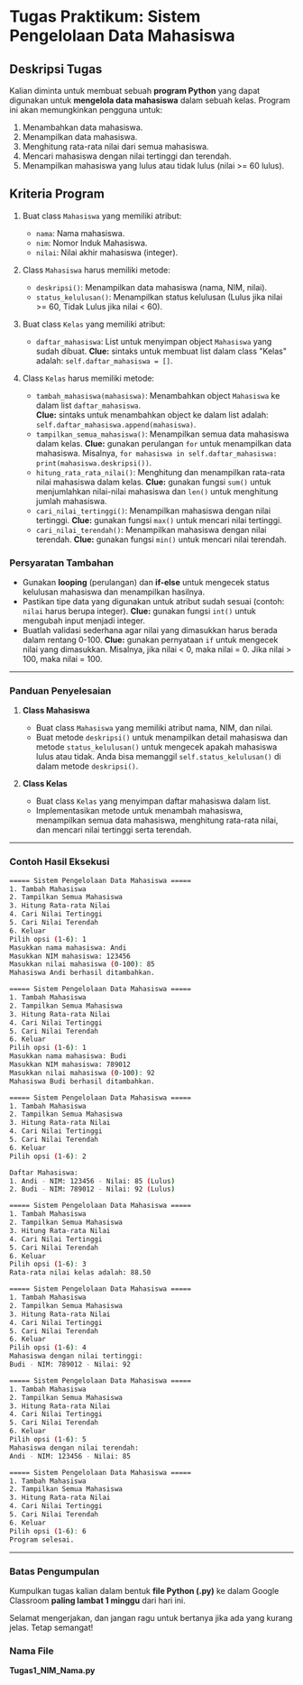 # Tugas Praktikum: Sistem Pengelolaan Data Mahasiswa

## Deskripsi Tugas

Kalian diminta untuk membuat sebuah **program Python** yang dapat digunakan untuk **mengelola data mahasiswa** dalam sebuah kelas. Program ini akan memungkinkan pengguna untuk:
1. Menambahkan data mahasiswa.
2. Menampilkan data mahasiswa.
3. Menghitung rata-rata nilai dari semua mahasiswa.
4. Mencari mahasiswa dengan nilai tertinggi dan terendah.
5. Menampilkan mahasiswa yang lulus atau tidak lulus (nilai >= 60 lulus).

## Kriteria Program

1. Buat class `Mahasiswa` yang memiliki atribut:
   - `nama`: Nama mahasiswa.
   - `nim`: Nomor Induk Mahasiswa.
   - `nilai`: Nilai akhir mahasiswa (integer).

2. Class `Mahasiswa` harus memiliki metode:
   - `deskripsi()`: Menampilkan data mahasiswa (nama, NIM, nilai).
   - `status_kelulusan()`: Menampilkan status kelulusan (Lulus jika nilai >= 60, Tidak Lulus jika nilai < 60).

3. Buat class `Kelas` yang memiliki atribut:
   - `daftar_mahasiswa`: List untuk menyimpan object `Mahasiswa` yang sudah dibuat.
   **Clue:** sintaks untuk membuat list dalam class "Kelas" adalah: `self.daftar_mahasiswa = []`.

4. Class `Kelas` harus memiliki metode:
   - `tambah_mahasiswa(mahasiswa)`: Menambahkan object `Mahasiswa` ke dalam list `daftar_mahasiswa`.  
   **Clue:** sintaks untuk menambahkan object ke dalam list adalah: `self.daftar_mahasiswa.append(mahasiswa)`.
   - `tampilkan_semua_mahasiswa()`: Menampilkan semua data mahasiswa dalam kelas.
   **Clue:** gunakan perulangan `for` untuk menampilkan data mahasiswa. Misalnya, `for mahasiswa in self.daftar_mahasiswa: print(mahasiswa.deskripsi())`.
   - `hitung_rata_rata_nilai()`: Menghitung dan menampilkan rata-rata nilai mahasiswa dalam kelas.
   **Clue:** gunakan fungsi `sum()` untuk menjumlahkan nilai-nilai mahasiswa dan `len()` untuk menghitung jumlah mahasiswa.
   - `cari_nilai_tertinggi()`: Menampilkan mahasiswa dengan nilai tertinggi.
   **Clue:** gunakan fungsi `max()` untuk mencari nilai tertinggi.
   - `cari_nilai_terendah()`: Menampilkan mahasiswa dengan nilai terendah.
   **Clue:** gunakan fungsi `min()` untuk mencari nilai terendah.

### Persyaratan Tambahan
- Gunakan **looping** (perulangan) dan **if-else** untuk mengecek status kelulusan mahasiswa dan menampilkan hasilnya.
- Pastikan tipe data yang digunakan untuk atribut sudah sesuai (contoh: `nilai` harus berupa integer).
**Clue:** gunakan fungsi `int()` untuk mengubah input menjadi integer.
- Buatlah validasi sederhana agar nilai yang dimasukkan harus berada dalam rentang 0-100.
**Clue:** gunakan pernyataan `if` untuk mengecek nilai yang dimasukkan. Misalnya, jika nilai < 0, maka nilai = 0. Jika nilai > 100, maka nilai = 100.

---

### Panduan Penyelesaian

1. **Class Mahasiswa**
   - Buat class `Mahasiswa` yang memiliki atribut nama, NIM, dan nilai.
   - Buat metode `deskripsi()` untuk menampilkan detail mahasiswa dan metode `status_kelulusan()` untuk mengecek apakah mahasiswa lulus atau tidak. Anda bisa memanggil `self.status_kelulusan()` di dalam metode `deskripsi()`.

2. **Class Kelas**
   - Buat class `Kelas` yang menyimpan daftar mahasiswa dalam list.
   - Implementasikan metode untuk menambah mahasiswa, menampilkan semua data mahasiswa, menghitung rata-rata nilai, dan mencari nilai tertinggi serta terendah.

---

### Contoh Hasil Eksekusi

```bash
===== Sistem Pengelolaan Data Mahasiswa =====
1. Tambah Mahasiswa
2. Tampilkan Semua Mahasiswa
3. Hitung Rata-rata Nilai
4. Cari Nilai Tertinggi
5. Cari Nilai Terendah
6. Keluar
Pilih opsi (1-6): 1
Masukkan nama mahasiswa: Andi
Masukkan NIM mahasiswa: 123456
Masukkan nilai mahasiswa (0-100): 85
Mahasiswa Andi berhasil ditambahkan.

===== Sistem Pengelolaan Data Mahasiswa =====
1. Tambah Mahasiswa
2. Tampilkan Semua Mahasiswa
3. Hitung Rata-rata Nilai
4. Cari Nilai Tertinggi
5. Cari Nilai Terendah
6. Keluar
Pilih opsi (1-6): 1
Masukkan nama mahasiswa: Budi
Masukkan NIM mahasiswa: 789012
Masukkan nilai mahasiswa (0-100): 92
Mahasiswa Budi berhasil ditambahkan.

===== Sistem Pengelolaan Data Mahasiswa =====
1. Tambah Mahasiswa
2. Tampilkan Semua Mahasiswa
3. Hitung Rata-rata Nilai
4. Cari Nilai Tertinggi
5. Cari Nilai Terendah
6. Keluar
Pilih opsi (1-6): 2

Daftar Mahasiswa:
1. Andi - NIM: 123456 - Nilai: 85 (Lulus)
2. Budi - NIM: 789012 - Nilai: 92 (Lulus)

===== Sistem Pengelolaan Data Mahasiswa =====
1. Tambah Mahasiswa
2. Tampilkan Semua Mahasiswa
3. Hitung Rata-rata Nilai
4. Cari Nilai Tertinggi
5. Cari Nilai Terendah
6. Keluar
Pilih opsi (1-6): 3
Rata-rata nilai kelas adalah: 88.50

===== Sistem Pengelolaan Data Mahasiswa =====
1. Tambah Mahasiswa
2. Tampilkan Semua Mahasiswa
3. Hitung Rata-rata Nilai
4. Cari Nilai Tertinggi
5. Cari Nilai Terendah
6. Keluar
Pilih opsi (1-6): 4
Mahasiswa dengan nilai tertinggi:
Budi - NIM: 789012 - Nilai: 92

===== Sistem Pengelolaan Data Mahasiswa =====
1. Tambah Mahasiswa
2. Tampilkan Semua Mahasiswa
3. Hitung Rata-rata Nilai
4. Cari Nilai Tertinggi
5. Cari Nilai Terendah
6. Keluar
Pilih opsi (1-6): 5
Mahasiswa dengan nilai terendah:
Andi - NIM: 123456 - Nilai: 85

===== Sistem Pengelolaan Data Mahasiswa =====
1. Tambah Mahasiswa
2. Tampilkan Semua Mahasiswa
3. Hitung Rata-rata Nilai
4. Cari Nilai Tertinggi
5. Cari Nilai Terendah
6. Keluar
Pilih opsi (1-6): 6
Program selesai.
```

---

### Batas Pengumpulan
Kumpulkan tugas kalian dalam bentuk **file Python (.py)** ke dalam Google Classroom **paling lambat 1 minggu** dari hari ini.

Selamat mengerjakan, dan jangan ragu untuk bertanya jika ada yang kurang jelas. Tetap semangat!

### Nama File
**Tugas1_NIM_Nama.py**